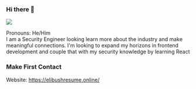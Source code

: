 ### Hi there 👋
![](https://tenor.com/view/star-wars-obi-wan-kenobi-hello-there-hi-there-greeting-gif-17424068)

Pronouns: He/Him </br>
I am a Security Engineer looking learn more about the industry and make meaningful connections.
I'm looking to expand my horizons in frontend development and couple that with my security knowledge by learning React


### Make First Contact

Website: https://elibushresume.online/

<!--
**Bush2775/Bush2775** is a ✨ _special_ ✨ repository because its `README.md` (this file) appears on your GitHub profile.

Here are some ideas to get you started:

- 🔭 I’m currently working on ...
- 🌱 I’m currently learning ...
- 👯 I’m looking to collaborate on ...
- 🤔 I’m looking for help with ...
- 💬 Ask me about ...
- 📫 How to reach me: ...
- 😄 Pronouns: ...
- ⚡ Fun fact: ...
-->
